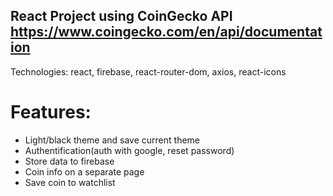 ## React Project using CoinGecko API https://www.coingecko.com/en/api/documentation

Technologies: react, firebase, react-router-dom, axios, react-icons

# Features:
- Light/black theme and save current theme
- Authentification(auth with google, reset password)
- Store data to firebase
- Coin info on a separate page
- Save coin to watchlist

